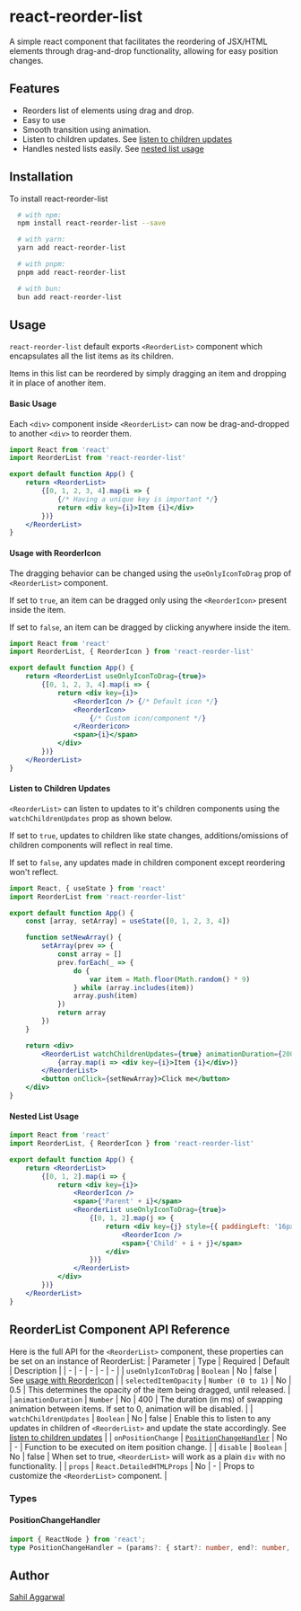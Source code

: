 # react-reorder-list
A simple react component that facilitates the reordering of JSX/HTML elements through drag-and-drop functionality, allowing for easy position changes.
## Features
- Reorders list of elements using drag and drop.
- Easy to use
- Smooth transition using animation.
- Listen to children updates. See [listen to children updates](#listen-to-children-updates)
- Handles nested lists easily. See [nested list usage](#nested-list-usage)
## Installation
To install react-reorder-list
```bash
  # with npm:
  npm install react-reorder-list --save

  # with yarn:
  yarn add react-reorder-list

  # with pnpm:
  pnpm add react-reorder-list

  # with bun:
  bun add react-reorder-list
```
## Usage
`react-reorder-list` default exports `<ReorderList>` component which encapsulates all the list items as its children.

Items in this list can be reordered by simply dragging an item and dropping it in place of another item.
#### Basic Usage
Each `<div>` component inside `<ReorderList>` can now be drag-and-dropped to another `<div>` to reorder them.
```jsx
import React from 'react'
import ReorderList from 'react-reorder-list'

export default function App() {
    return <ReorderList>
        {[0, 1, 2, 3, 4].map(i => {
            {/* Having a unique key is important */}
            return <div key={i}>Item {i}</div>
        })}
    </ReorderList>
}
```
#### Usage with ReorderIcon
The dragging behavior can be changed using the `useOnlyIconToDrag` prop of `<ReorderList>` component.

If set to `true`, an item can be dragged only using the `<ReorderIcon>` present inside the item.

If set to `false`, an item can be dragged by clicking anywhere inside the item.
```jsx
import React from 'react'
import ReorderList, { ReorderIcon } from 'react-reorder-list'

export default function App() {
    return <ReorderList useOnlyIconToDrag={true}>
        {[0, 1, 2, 3, 4].map(i => {
            return <div key={i}>
                <ReorderIcon /> {/* Default icon */}
                <ReorderIcon>
                    {/* Custom icon/component */}
                </Reordericon>
                <span>{i}</span>
            </div>
        })}
    </ReorderList>
}
```
#### Listen to Children Updates
`<ReorderList>` can listen to updates to it's children components using the `watchChildrenUpdates` prop as shown below.

If set to `true`, updates to children like state changes, additions/omissions of children components will reflect in real time.

If set to `false`, any updates made in children component except reordering won't reflect.
```jsx
import React, { useState } from 'react'
import ReorderList from 'react-reorder-list'

export default function App() {
    const [array, setArray] = useState([0, 1, 2, 3, 4])

    function setNewArray() {
        setArray(prev => {
            const array = []
            prev.forEach(_ => {
                do {
                    var item = Math.floor(Math.random() * 9)
                } while (array.includes(item))
                array.push(item)
            })
            return array
        })
    }

    return <div>
        <ReorderList watchChildrenUpdates={true} animationDuration={200}>
            {array.map(i => <div key={i}>Item {i}</div>)}
        </ReorderList>
        <button onClick={setNewArray}>Click me</button>
    </div>
}
```
#### Nested List Usage
```jsx
import React from 'react'
import ReorderList, { ReorderIcon } from 'react-reorder-list'

export default function App() {
    return <ReorderList>
        {[0, 1, 2].map(i => {
            return <div key={i}>
                <ReorderIcon />
                <span>{'Parent' + i}</span>
                <ReorderList useOnlyIconToDrag={true}>
                    {[0, 1, 2].map(j => {
                        return <div key={j} style={{ paddingLeft: '16px' }}>
                            <ReorderIcon />
                            <span>{'Child' + i + j}</span>
                        </div>
                    })}
                </ReorderList>
            </div>
        })}
    </ReorderList>
}
```
## ReorderList Component API Reference
Here is the full API for the `<ReorderList>` component, these properties can be set on an instance of ReorderList:
| Parameter | Type | Required | Default | Description |
| - | - | - | - | - |
| `useOnlyIconToDrag` | `Boolean` | No | false | See [usage with ReorderIcon](#usage-with-reordericon) |
| `selectedItemOpacity` | `Number (0 to 1)` | No | 0.5 | This determines the opacity of the item being dragged, until released. |
| `animationDuration` | `Number` | No | 400 | The duration (in ms) of swapping animation between items. If set to 0, animation will be disabled. |
| `watchChildrenUpdates` | `Boolean` | No | false | Enable this to listen to any updates in children of `<ReorderList>` and update the state accordingly. See [listen to children updates](#listen-to-children-updates) |
| `onPositionChange` | [`PositionChangeHandler`](#positionchangehandler) | No | - | Function to be executed on item position change. |
| `disable` | `Boolean` | No | false | When set to true, `<ReorderList>` will work as a plain `div` with no functionality. |
| `props` | `React.DetailedHTMLProps` | No | - | Props to customize the `<ReorderList>` component. |
### Types
#### PositionChangeHandler
```typescript
import { ReactNode } from 'react';
type PositionChangeHandler = (params?: { start?: number, end?: number, oldItems?: ReactNode, newItems?: ReactNode }) => void
```
## Author
[Sahil Aggarwal](https://www.github.com/SahilAggarwal2004)